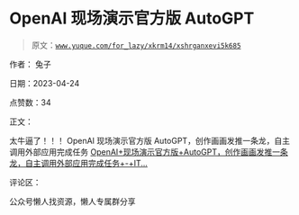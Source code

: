 # OpenAI 现场演示官方版 AutoGPT

> 原文：[`www.yuque.com/for_lazy/xkrm14/xshrganxevi5k685`](https://www.yuque.com/for_lazy/xkrm14/xshrganxevi5k685)



作者： 兔子



日期：2023-04-24



点赞数：34



正文：



太牛逼了！！！ OpenAI 现场演示官方版 AutoGPT，创作画画发推一条龙，自主调用外部应用完成任务 [OpenAI+现场演示官方版+AutoGPT，创作画画发推一条龙，自主调用外部应用完成任务+-+IT...](https://www.ithome.com/0/688/529.htm)



评论区：



公众号懒人找资源，懒人专属群分享

